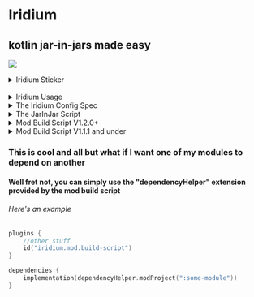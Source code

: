 # Iridium

## kotlin jar-in-jars made easy

[![](https://teamvoided.org/iridium-sticker.png)](https://github.com/TeamVoided/iridium)
<details>
<summary>Iridium Sticker</summary>

```markdown
[![](https://teamvoided.org/iridium-sticker.png)](https://github.com/TeamVoided/iridium)
```
</details>
<br>

<details>
<summary>Iridium Usage</summary>

## settings.gradle.kts
```kotlin
pluginManagement {
    repositories {
        //other repos
        maven("https://maven.brokenfuse.me/releases")
        //projects will eventually be migrated to https://maven.teamvoided.org
        //as of right now https://maven.teamvoided.org just points to https://maven.brokenfuse.me
    }
}
```

## root build.gradle.kts
```kotlin
plugins {
    id("org.teamvoided.iridium") version "2.1.10"
    //maven publishing id("iridium.project.publish-script")
}
```

## module build.gradle.kts
```kotlin
plugins {
    id("iridium.mod.build-script")
    //upload mod to modrinth id("iridium.mod.upload-script")
    //maven publishing id("iridium.project.publish-script")
}
```

## jar-in-jar script
```kotlin
plugins {
    id("iridium.mod.jar-in-jar")
    id("iridium.mod.build-script")
    //upload mod to modrinth id("iridium.mod.upload-script")
}
```
</details>

<details>
<summary>The Iridium Config Spec</summary>

## Although you can configure Iridium in the gradle build script, Iridium can load config files in TOML, JSON5, YAML & JSON
If Iridium detects that no changes were made to the config in the gradle build script it will attempt to load config files in this order (assume all files are in the gradle/iridium directory):
- iridium.toml
- iridium.json5
- iridium.yml
- iridium.json

###### i didn't tell you this but if Iridium fails to find a config file it will autogenerate a toml one

### The Actual Spec
projectTitle: `String`<br>
modId: `String`<br>
githubRepo: `String`<br>
discordServerInviteId: `String`<br>
authors: `List<String>`<br>
majorMinecraftVersion: `String`<br>
minecraftVersion: `String`<br>
mappings: `Mappings object (details below)`<br>
fabricLoaderVersion: `String`<br>
fabricApiVersion: `String`<br>
fabricLangKotlinVersion: `String`<br>
license: `String`<br>
modules: `List<String>`

#### The Mappings Object Spec
type: `MappingsType (any of "MOJANG", "YARN", "PARCHMENT", "QUILT", "MOJPARCH", "MOJYARN"`<br>
version: `String?` (Irrelevant for `MappingsType.MOJANG`, leave either null or blank)

</details>

<details>
<summary>The JarInJar Script</summary>

## This is what you came here for right???
#### The Jar In Jar script will automatically add all modules defined in the iridium config file to your mod jar

</details>

<details>
<summary>Mod Build Script V1.2.0+</summary>

# The Mod Build Script plugin will auto generate a mod json for you
## As of iridium version 1.2.0 a closure/configuration action is used to define its properties
###### To set the description/version you still use the default project.description/version properties

### Here's an example
```kotlin
plugins {
    kotlin("jvm") version "1.9.0"
    kotlin("plugin.serialization") version "1.9.0"
    id("iridium.mod.build-script")
}

modSettings {
    modId("example-mod")
    modName("Example Mod")
    // other properties
}

/*irrelevant as of v2.0.0+*/ base.archivesName.set("example-mod")
version = project.properties["mod_version"] as String
description = "Example Mod Description"
group = project.properties["maven_group"] as String
```

<details>
<summary>Advanced stuff v2.0.0+</summary>

## Iridium will generate a default mod json, however if you want to edit the data itself you can use mutations
### Here's in example

```kotlin
modSettings {
    mutation {
        this.languageAdapters["customAdapter"] = "adapter.example.Adapter"
    }
}
```
</details>

</details>

<details>
<summary>Mod Build Script V1.1.1 and under</summary>

# The Mod Build Script plugin will auto generate a mod json for you
### here are the properties
- modId (the mod id as a string)
- modName (name of the mod as a string)
- modEntrypoints (entry points of the mod as a LinkedHashMap of String and List of Strings where the initial string is the name of the entrypoint and the list of strings contains the actual entry points)
- modMixinFiles (the mixin files of the mod as a list of strings)
- modDepends (the dependencies of the mod as a LinkedHashMap of String and String where the initial string is the mod id and the secondary string is the version of the dependency)
- isModParent (if this is the parent of all the other mods (if it is a jar-in-jar mod [boolean])
- customModIcon (a custom icon for the mod defaults to "assets/{modId}/icon.png)"

## To set the description/version use the default project.description/version properties

## Setting a property in the gradle build script
```kotlin
//other gradle stuff
val examplePropertyName by extra("examplePropertyValue")
```
</details>

### This is cool and all but what if I want one of my modules to depend on another
#### Well fret not, you can simply use the "dependencyHelper" extension provided by the mod build script
###### Here's an example
```kotlin
plugins {
    //other stuff
    id("iridium.mod.build-script")
}

dependencies {
    implementation(dependencyHelper.modProject(":some-module"))
}
```
